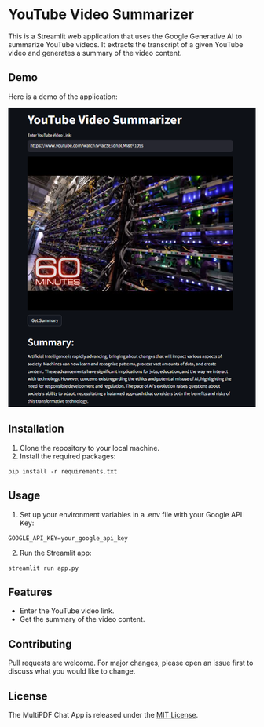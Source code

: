 # YouTube Video Summarizer

This is a Streamlit web application that uses the Google Generative AI to summarize YouTube videos. It extracts the transcript of a given YouTube video and generates a summary of the video content.

## Demo

Here is a demo of the application:

<p align="center">
  <img src="./demo.png" width="600">
</p>

## Installation

1. Clone the repository to your local machine.
2. Install the required packages:

```
pip install -r requirements.txt
```

## Usage

1. Set up your environment variables in a .env file with your Google API Key:

```
GOOGLE_API_KEY=your_google_api_key
```

2. Run the Streamlit app:

```
streamlit run app.py
```

## Features

- Enter the YouTube video link.
- Get the summary of the video content.

## Contributing

Pull requests are welcome. For major changes, please open an issue first to discuss what you would like to change.

## License

The MultiPDF Chat App is released under the [MIT License](https://opensource.org/licenses/MIT).
